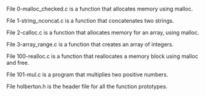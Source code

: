 File 0-malloc_checked.c is a function that allocates memory using malloc.







File 1-string_nconcat.c is a function that concatenates two strings.







File 2-calloc.c is a function that allocates memory for an array, using malloc.







File 3-array_range.c is a function that creates an array of integers.







File 100-realloc.c is a function that reallocates a memory block using malloc and free.







File 101-mul.c is a program that multiplies two positive numbers.







File holberton.h is the header file for all the function prototypes.